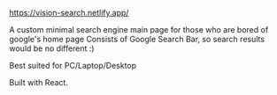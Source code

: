 https://vision-search.netlify.app/

A custom minimal search engine main page for those who are bored of google's home page
Consists of Google Search Bar, so search results would be no different :)

Best suited for PC/Laptop/Desktop

Built with React.
